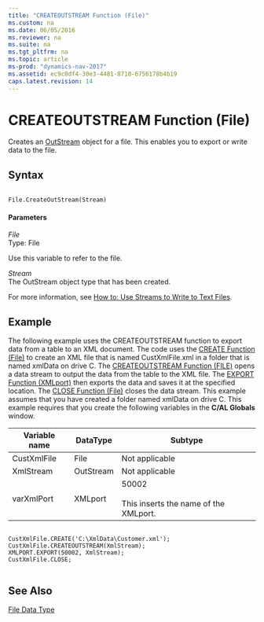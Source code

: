 ```yaml
---
title: "CREATEOUTSTREAM Function (File)"
ms.custom: na
ms.date: 06/05/2016
ms.reviewer: na
ms.suite: na
ms.tgt_pltfrm: na
ms.topic: article
ms-prod: "dynamics-nav-2017"
ms.assetid: ec9c0df4-30e3-4481-8710-6756178b4b19
caps.latest.revision: 14
---
```

# CREATEOUTSTREAM Function (File)
Creates an [OutStream](OutStream.md) object for a file. This enables you to export or write data to the file.  
  
## Syntax  
  
```  
  
File.CreateOutStream(Stream)  
```  
  
#### Parameters  
 *File*  
 Type: File  
  
 Use this variable to refer to the file.  
  
 *Stream*  
 The OutStream object type that has been created.  
  
 For more information, see [How to: Use Streams to Write to Text Files](How%20to:%20Use%20Streams%20to%20Write%20to%20Text%20Files.md).  
  
## Example  
 The following example uses the CREATEOUTSTREAM function to export data from a table to an XML document. The code uses the [CREATE Function \(File\)](CREATE-Function--File-.md) to create an XML file that is named CustXmlFile.xml in a folder that is named xmlData on drive C. The [CREATEOUTSTREAM Function \(FILE\)](CREATEOUTSTREAM-Function--File-.md) opens a data stream to output the data from the table to the XML file. The [EXPORT Function \(XMLport\)](EXPORT-Function--XMLport-.md) then exports the data and saves it at the specified location. The [CLOSE Function \(File\)](CLOSE-Function--File-.md) closes the data stream. This example assumes that you have created a folder named xmlData on drive C. This example requires that you create the following variables in the **C\/AL Globals** window.  
  
|Variable name|DataType|Subtype|  
|-------------------|--------------|-------------|  
|CustXmlFile|File|Not applicable|  
|XmlStream|OutStream|Not applicable|  
|varXmlPort|XMLport|50002<br /><br /> This inserts the name of the XMLport.|  
  
```  
  
CustXmlFile.CREATE('C:\XmlData\Customer.xml');  
CustXmlFile.CREATEOUTSTREAM(XmlStream);  
XMLPORT.EXPORT(50002, XmlStream);  
CustXmlFile.CLOSE;  
  
```  
  
## See Also  
 [File Data Type](File-Data-Type.md)